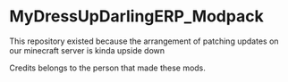 # MyDressUpDarlingERP_Modpack
This repository existed because the arrangement of patching updates on our minecraft server is kinda upside down

Credits belongs to the person that made these mods.
